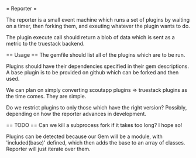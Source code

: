 = Reporter =

The reporter is a small event machine which runs a set of plugins by waiting on a timer, then forking them, and exeuting whatever
the plugin wants to do.

The plugin execute call should return a blob of data which is sent as a metric to the truestack backend.

== Usage ==
The gemfile should list all of the plugins which are to be run.

Plugins should have their dependencies specified in their gem descriptions.
A base plugin is to be provided on github which can be forked and then used.

We can plan on simply converting scoutapp plugins => truestack  plugins as the time comes. They are simple.

Do we restrict plugins to only those which have the right version? Possibly, depending on how the reporter advances in development.

== TODO ==
Can we kill a subprocess fork if it takes too long? I hope so!

Plugins can be detected because our Gem will be a module, with 'included(base)' defined, which then
adds the base to an array of classes.  Reporter will just iterate over them.
